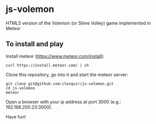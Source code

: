 # js-volemon

HTML5 version of the Volemon (or Slime Volley) game implemented in Meteor

## To install and play

Install meteor (https://www.meteor.com/install):
```
curl https://install.meteor.com/ | sh
```

Clone this repository, go into it and start the meteor server:
```
git clone git@github.com:clesquir/js-volemon.git
cd js-volemon
meteor
```

Open a browser with your ip address at port 3000 (e.g.: 192.168.200.23:3000).

Have fun!
